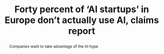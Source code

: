---
category: news
title: Forty percent of ‘AI startups’ in Europe don’t actually use AI, claims report
abstract: Companies want to take advantage of the AI hype
publishedDateTime: 2019-03-05T13:14:59Z
sourceUrl: https://www.msn.com/en-us/news/technology/forty-percent-of-ai-startups-in-europe-don-t-actually-use-ai-claims-report/ar-BBUoylZ?
type: article

provider:
  name: The Verge
  id: V_AAnYAn_global
tags:
  - AI

images: 
  - url: assets/images/2019/3/Forty-percent-of-‘AI-startups’-in-Europe-don’t-actually-use-AI,-claims-report-1.jpg
    width: 1920
    height: 1080
    quality: 79
    title: Forty percent of ‘AI startups’ in Europe don’t actually use AI, claims report
    attribution: 
    focalRegion:
      x1: 0
      x2: 0
      y1: 0
      y2: 0

---